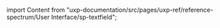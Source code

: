 
import Content from "uxp-documentation/src/pages/uxp-ref/reference-spectrum/User Interface/sp-textfield";

<Content query="product=xd"/>
